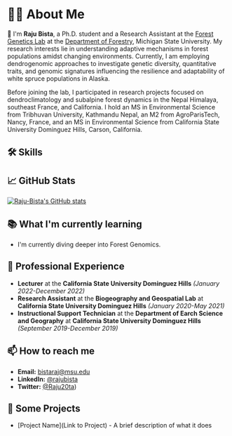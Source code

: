 # 👨‍💻 About Me
👋 I'm **Raju Bista**, a Ph.D. student and a Research Assistant at the [Forest Genetics Lab](https://www.canr.msu.edu/Forest-Genetics-Lab/index) at the [Department of Forestry](https://www.canr.msu.edu/for/index), Michigan State University. My research interests lie in understanding adaptive mechanisms in forest populations amidst changing environments. Currently, I am employing dendrogenomic approaches to investigate genetic diversity, quantitative traits, and genomic signatures influencing the resilience and adaptability of white spruce populations in Alaska.

Before joining the lab, I participated in research projects focused on dendroclimatology and subalpine forest dynamics in the Nepal Himalaya, southeast France, and California. I hold an MS in Environmental Science from Tribhuvan University, Kathmandu Nepal, an M2 from AgroParisTech, Nancy, France, and an MS in Environmental Science from California State University Dominguez Hills, Carson, California.



## 🛠 Skills



## 📈 GitHub Stats
[![Raju-Bista's GitHub stats](https://github-readme-stats.vercel.app/api?username=Raju-Bista&show_icons=true&theme=radical)](https://github.com/Raju-Bista/github-readme-stats)

## 📚 What I'm currently learning
- I'm currently diving deeper into Forest Genomics.

## 💼 Professional Experience
- **Lecturer** at the **California State University Dominguez Hills** *(January 2022-December 2022)*
- **Research Assistant** at the **Biogeography and Geospatial Lab** at **California State University Dominguez Hills** *(January 2020-May 2021)*
- **Instructional Support Technician** at the **Department of Earch Science and Geography** at **California State University Dominguez Hills** *(September 2019-December 2019)*

## 📫 How to reach me

- **Email:** bistaraj@msu.edu
- **LinkedIn:** [@rajubista](https://www.linkedin.com/in/rajubista/)
- **Twitter:** [@Raju20ta](https://twitter.com/Raju20ta))

## 🚀 Some Projects

- [Project Name](Link to Project) - A brief description of what it does


